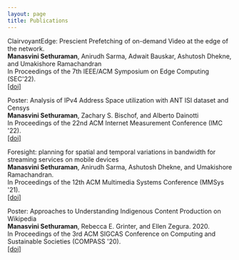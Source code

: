 ```yaml
---
layout: page
title: Publications
---
```


ClairvoyantEdge: Prescient Prefetching of on-demand Video at the edge of the network.  
**Manasvini Sethuraman**, Anirudh Sarma, Adwait Bauskar, Ashutosh Dhekne, and Umakishore Ramachandran   
In Proceedings of the 7th IEEE/ACM Symposium on Edge Computing (SEC'22).   
[[doi]](https://doi.org/10.1109/SEC54971.2022.00010) 
   
Poster: Analysis of IPv4 Address Space utilization with ANT ISI dataset and Censys  
**Manasvini Sethuraman**, Zachary S. Bischof, and Alberto Dainotti  
In Proceedings of the 22nd ACM Internet Measurement Conference (IMC '22).  
[[doi]](https://doi.org/10.1145/3517745.3563018) 
   
Foresight: planning for spatial and temporal variations in bandwidth for streaming services on mobile devices   
**Manasvini Sethuraman**, Anirudh Sarma, Ashutosh Dhekne, and Umakishore Ramachandran.   
In Proceedings of the 12th ACM Multimedia Systems Conference (MMSys '21).  
[[doi]](https://doi.org/10.1145/3458305.3463384)  
   
Poster: Approaches to Understanding Indigenous Content Production on Wikipedia  
**Manasvini Sethuraman**, Rebecca E. Grinter, and Ellen Zegura. 2020.  
In Proceedings of the 3rd ACM SIGCAS Conference on Computing and Sustainable Societies (COMPASS '20).  
[[doi]](https://doi.org/10.1145/3378393.3402249)
  
